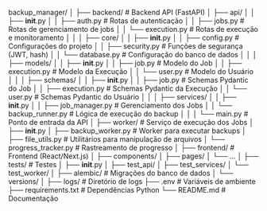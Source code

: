 backup_manager/
│
├── backend/                    # Backend API (FastAPI)
│   ├── api/
│   │   ├── __init__.py
│   │   ├── auth.py            # Rotas de autenticação
│   │   ├── jobs.py            # Rotas de gerenciamento de jobs
│   │   └── execution.py       # Rotas de execução e monitoramento
│   │
│   ├── core/
│   │   ├── __init__.py
│   │   ├── config.py          # Configurações do projeto
│   │   ├── security.py        # Funções de segurança (JWT, hash)
│   │   └── database.py        # Configuração do banco de dados
│   │
│   ├── models/
│   │   ├── __init__.py
│   │   ├── job.py            # Modelo do Job
│   │   ├── execution.py      # Modelo da Execução
│   │   └── user.py           # Modelo do Usuário
│   │
│   ├── schemas/
│   │   ├── __init__.py
│   │   ├── job.py            # Schemas Pydantic do Job
│   │   ├── execution.py      # Schemas Pydantic da Execução
│   │   └── user.py           # Schemas Pydantic do Usuário
│   │
│   ├── services/
│   │   ├── __init__.py
│   │   ├── job_manager.py    # Gerenciamento dos Jobs
│   │   └── backup_runner.py  # Lógica de execução do backup
│   │
│   └── main.py               # Ponto de entrada da API
│
├── worker/                    # Serviço de execução dos Jobs
│   ├── __init__.py
│   ├── backup_worker.py      # Worker para executar backups
│   ├── file_utils.py         # Utilitários para manipulação de arquivos
│   └── progress_tracker.py   # Rastreamento de progresso
│
├── frontend/                  # Frontend (React/Next.js)
│   ├── components/
│   ├── pages/
│   └── ...
│
├── tests/                     # Testes
│   ├── __init__.py
│   ├── test_api/
│   ├── test_services/
│   └── test_worker/
│
├── alembic/                   # Migrações do banco de dados
│   └── versions/
│
├── logs/                      # Diretório de logs
├── .env                      # Variáveis de ambiente
├── requirements.txt          # Dependências Python
└── README.md                 # Documentação